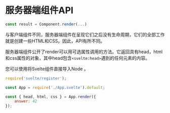 # 服务器端组件API

```js
const result = Component.render(...)
```

与客户端组件不同，服务器端组件在呈现它们之后没有生命周期，它们的全部工作就是创建一些HTML和CSS。因此，API有所不同。

服务器端组件公开了render可以用可选属性调用的方法。它返回具有head，html和css属性的对象，其中head包含`<svelte:head>`遇到的任何元素的内容。

您可以使用将Svelte组件直接导入Node 。

```js
require('svelte/register');

const App = require('./App.svelte').default;

const { head, html, css } = App.render({
	answer: 42
});
```
